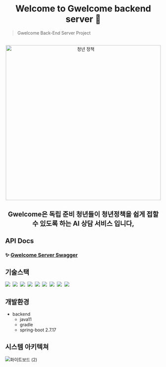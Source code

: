 <h1 align="center">Welcome to Gwelcome backend server 👋</h1>

> Gwelcome Back-End Server Project

<br>
<div align=center>
  <img width="500" alt="청년 정책" src="https://github.com/ji-hyeon97/Gwelcome/assets/79920930/a8ce2e8e-aa23-4ba0-a574-76ed861365c9">
</div>

<h2 align=center>Gwelcome은 독립 준비 청년들이 청년정책을 쉽게 접할수 있도록 하는 AI 상담 서비스 입니다,</h2>

## API Docs

### ✨ [Gwelcome Server Swagger](https://gwelcomebackend.site/swagger-ui/index.html)

## 기술스택

<p>
  <img src="https://img.shields.io/badge/-SpringBoot-blue"/>&nbsp
  <img src="https://img.shields.io/badge/-JPA-red"/>&nbsp
  <img src="https://img.shields.io/badge/-Tibero 6-yellow"/>&nbsp
  <img src="https://img.shields.io/badge/-JWT-blue"/>&nbsp
  <img src="https://img.shields.io/badge/-AWS-orange"/>&nbsp
  <img src="https://img.shields.io/badge/-Swagger-black"/>&nbsp
  <img src="https://img.shields.io/badge/-SpringSecurity-green"/>&nbsp
  <img src="https://img.shields.io/badge/-k6-violet"/>&nbsp
  <img src="https://img.shields.io/badge/-Grafana-red"/>&nbsp
</p>

## 개발환경

- backend
    - java11
    - gradle
    - spring-boot 2.7.17

## 시스템 아키텍쳐
![화이트보드 (2)](https://github.com/ji-hyeon97/Gwelcome/assets/79920930/87640554-43b3-45d8-abc3-3c43930d4f29)